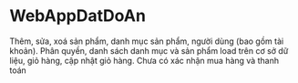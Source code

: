# WebAppDatDoAn
Thêm, sửa, xoá sản phẩm, danh mục sản phẩm, người dùng (bao gồm tài khoản). Phân quyền, danh sách danh mục và sản phẩm load trên cơ sở dữ liệu, giỏ hàng, cập nhật giỏ hàng.
Chưa có xác nhận mua hàng và thanh toán
